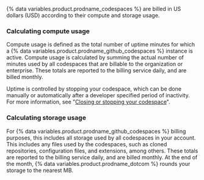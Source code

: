 {% data variables.product.prodname_codespaces %} are billed in US dollars (USD) according to their compute and storage usage.

### Calculating compute usage
Compute usage is defined as the total number of uptime minutes for which a {% data variables.product.prodname_github_codespaces %} instance is active. Compute usage is calculated by summing the actual number of minutes used by all codespaces that are billable to the organization or enterprise. These totals are reported to the billing service daily, and are billed monthly.

Uptime is controlled by stopping your codespace, which can be done manually or automatically after a developer specified period of inactivity. For more information, see "[Closing or stopping your codespace](/codespaces/getting-started/deep-dive#closing-or-stopping-your-codespace)".

### Calculating storage usage
For {% data variables.product.prodname_github_codespaces %} billing purposes, this includes all storage used by all codespaces in your account. This includes any files used by the codespaces, such as cloned repositories, configuration files, and extensions, among others. These totals are reported to the billing service daily, and are billed monthly. At the end of the month, {% data variables.product.prodname_dotcom %} rounds your storage to the nearest MB. 
